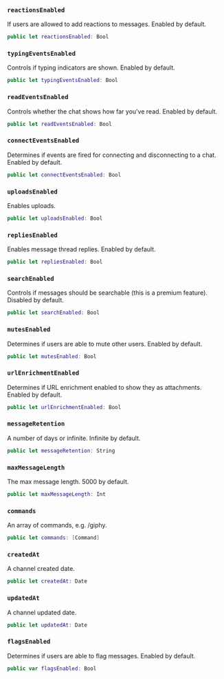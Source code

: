 
### `reactionsEnabled`

If users are allowed to add reactions to messages. Enabled by default.

``` swift
public let reactionsEnabled: Bool
```

### `typingEventsEnabled`

Controls if typing indicators are shown. Enabled by default.

``` swift
public let typingEventsEnabled: Bool
```

### `readEventsEnabled`

Controls whether the chat shows how far you’ve read. Enabled by default.

``` swift
public let readEventsEnabled: Bool
```

### `connectEventsEnabled`

Determines if events are fired for connecting and disconnecting to a chat. Enabled by default.

``` swift
public let connectEventsEnabled: Bool
```

### `uploadsEnabled`

Enables uploads.

``` swift
public let uploadsEnabled: Bool
```

### `repliesEnabled`

Enables message thread replies. Enabled by default.

``` swift
public let repliesEnabled: Bool
```

### `searchEnabled`

Controls if messages should be searchable (this is a premium feature). Disabled by default.

``` swift
public let searchEnabled: Bool
```

### `mutesEnabled`

Determines if users are able to mute other users. Enabled by default.

``` swift
public let mutesEnabled: Bool
```

### `urlEnrichmentEnabled`

Determines if URL enrichment enabled to show they as attachments. Enabled by default.

``` swift
public let urlEnrichmentEnabled: Bool
```

### `messageRetention`

A number of days or infinite. Infinite by default.

``` swift
public let messageRetention: String
```

### `maxMessageLength`

The max message length. 5000 by default.

``` swift
public let maxMessageLength: Int
```

### `commands`

An array of commands, e.g. /giphy.

``` swift
public let commands: [Command]
```

### `createdAt`

A channel created date.

``` swift
public let createdAt: Date
```

### `updatedAt`

A channel updated date.

``` swift
public let updatedAt: Date
```

### `flagsEnabled`

Determines if users are able to flag messages. Enabled by default.

``` swift
public var flagsEnabled: Bool 
